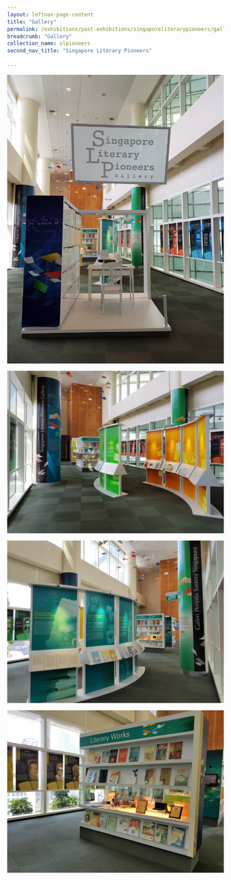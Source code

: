 ```yaml
---
layout: leftnav-page-content
title: "Gallery"
permalink: /exhibitions/past-exhibitions/singaporeliterarypioneers/gallery/
breadcrumb: "Gallery"
collection_name: slpioneers
second_nav_title: "Singapore Literary Pioneers"

---
```


![Photo of the Singapore Literary Pioneers front entrance. A sign with a title hangs from the very tall ceiling above. There is a white chair and table with a typewriter on a small platform underneath it. On its left is a bookshelf.](/images/event-images/lpg/singapore-literary-pioneers_gallery_1.jpg)

![Green and orange curved information wall panels are in the middle of the photo. Small pieces of paper decorations hang from the tall ceiling. Several posters featuring author biographies and portraits are on the surrounding windows.](/images/event-images/lpg/singapore-literary-pioneers_gallery_2.jpg)

![Another view of the green information wall.](/images/event-images/lpg/singapore-literary-pioneers_gallery_3.jpg)

![A wall title Literary Works. On the upper half, rows of illustrated book covers decorate the shelves. On the bottom half, there is a showcase featuring items of interest from the authors, such as trophies.](/images/event-images/lpg/singapore-literary-pioneers_gallery_4.jpg)